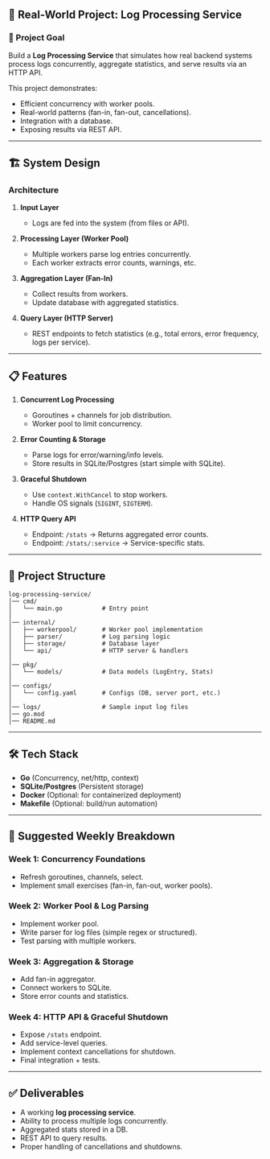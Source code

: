 
## 🚀 Real-World Project: Log Processing Service

### 🎯 Project Goal

Build a **Log Processing Service** that simulates how real backend systems process logs concurrently, aggregate statistics, and serve results via an HTTP API.

This project demonstrates:

* Efficient concurrency with worker pools.
* Real-world patterns (fan-in, fan-out, cancellations).
* Integration with a database.
* Exposing results via REST API.

---

## 🏗️ System Design

### **Architecture**

1. **Input Layer**

   * Logs are fed into the system (from files or API).

2. **Processing Layer (Worker Pool)**

   * Multiple workers parse log entries concurrently.
   * Each worker extracts error counts, warnings, etc.

3. **Aggregation Layer (Fan-In)**

   * Collect results from workers.
   * Update database with aggregated statistics.

4. **Query Layer (HTTP Server)**

   * REST endpoints to fetch statistics (e.g., total errors, error frequency, logs per service).

---

## 📋 Features

1. **Concurrent Log Processing**

   * Goroutines + channels for job distribution.
   * Worker pool to limit concurrency.

2. **Error Counting & Storage**

   * Parse logs for error/warning/info levels.
   * Store results in SQLite/Postgres (start simple with SQLite).

3. **Graceful Shutdown**

   * Use `context.WithCancel` to stop workers.
   * Handle OS signals (`SIGINT`, `SIGTERM`).

4. **HTTP Query API**

   * Endpoint: `/stats` → Returns aggregated error counts.
   * Endpoint: `/stats/:service` → Service-specific stats.

---

## 📂 Project Structure

```
log-processing-service/
│── cmd/
│   └── main.go           # Entry point
│
│── internal/
│   ├── workerpool/       # Worker pool implementation
│   ├── parser/           # Log parsing logic
│   ├── storage/          # Database layer
│   └── api/              # HTTP server & handlers
│
│── pkg/
│   └── models/           # Data models (LogEntry, Stats)
│
│── configs/
│   └── config.yaml       # Configs (DB, server port, etc.)
│
│── logs/                 # Sample input log files
│── go.mod
│── README.md
```

---

## 🛠️ Tech Stack

* **Go** (Concurrency, net/http, context)
* **SQLite/Postgres** (Persistent storage)
* **Docker** (Optional: for containerized deployment)
* **Makefile** (Optional: build/run automation)

---

## 📅 Suggested Weekly Breakdown

### **Week 1: Concurrency Foundations**

* Refresh goroutines, channels, select.
* Implement small exercises (fan-in, fan-out, worker pools).

### **Week 2: Worker Pool & Log Parsing**

* Implement worker pool.
* Write parser for log files (simple regex or structured).
* Test parsing with multiple workers.

### **Week 3: Aggregation & Storage**

* Add fan-in aggregator.
* Connect workers to SQLite.
* Store error counts and statistics.

### **Week 4: HTTP API & Graceful Shutdown**

* Expose `/stats` endpoint.
* Add service-level queries.
* Implement context cancellations for shutdown.
* Final integration + tests.

---

## ✅ Deliverables

* A working **log processing service**.
* Ability to process multiple logs concurrently.
* Aggregated stats stored in a DB.
* REST API to query results.
* Proper handling of cancellations and shutdowns.